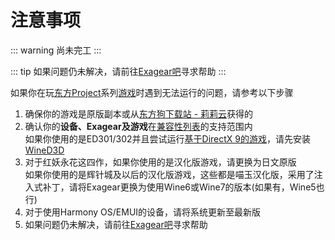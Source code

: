 # 注意事项

::: warning 尚未完工
:::

::: tip
如果问题仍未解决，请前往[Exagear吧](https://tieba.baidu.com/f?ie=utf-8&kw=exagear)寻求帮助
:::

如果你在玩[东方Project](https://thwiki.cc/-/3)系列[游戏](https://thwiki.cc/-/9d)时遇到无法运行的问题，请参考以下步骤

1. 确保你的游戏是原版副本或从[东方狗下载站 - 莉莉云](https://cn.thdog.moe)获得的
2. 确认你的**设备、Exagear及游戏**在[兼容性列表](/compatibility/)的支持范围内  
如果你使用的是ED301/302并且尝试运行[基于DirectX 9的游戏](/)，请先安装[WineD3D](/)
3. 对于红妖永花这四作，如果你使用的是汉化版游戏，请更换为日文原版  
   如果你使用的是辉针城及以后的汉化版游戏，这些都是喵玉汉化版，采用了注入式补丁，请将Exagear更换为使用Wine6或Wine7的版本(如果有，Wine5也行)
4. 对于使用Harmony OS/EMUI的设备，请将系统更新至最新版
5. 如果问题仍未解决，请前往[Exagear吧](https://tieba.baidu.com/f?ie=utf-8&kw=exagear)寻求帮助
